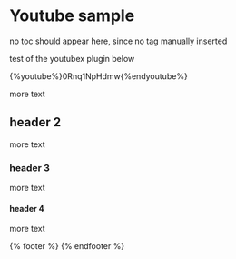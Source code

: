 # Youtube sample

no toc should appear here, since no tag manually inserted

test of the youtubex plugin below

{%youtube%}0Rnq1NpHdmw{%endyoutube%}

more text

## header 2

more text

### header 3

more text

#### header 4

more text

{% footer %}
{% endfooter %}
